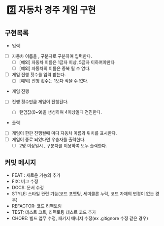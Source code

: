 # ️ 2️⃣ 자동차 경주 게임 구현

## 구현목록

- 입력
- [ ] 자동차 이름을 , 구분자로 구분하여 입력한다.
    - [ ] [예외] 자동차 이름은 1글자 이상, 5글자 이하여야한다
    - [ ] [예외] 자동차의 이름은 중복 될 수 없다.
- [ ] 게임 진행 횟수를 입력 받는다.
    - [ ] [예외] 진행 횟수는 1보다 작을 수 없다.

- 게임 진행
- [ ] 진행 횟수만큼 게임이 진행된다.
    - [ ] 랜덤값(0~9)을 생성하여 4이상일때 전진한다.


- 출력
- [ ] 게임이 한판 진행될때 마다 자동차 이름과 위치를 표시한다.
- [ ] 게임이 종료 되었다면 우승자를 출력한다.
    - [ ] 2명 이상일시 , 구분자를 이용하여 모두 출력한다.

## 커밋 메시지

- FEAT : 새로운 기능의 추가
- FIX: 버그 수정
- DOCS: 문서 수정
- STYLE: 스타일 관련 기능(코드 포맷팅, 세미콜론 누락, 코드 자체의 변경이 없는 경우)
- REFACTOR: 코드 리펙토링
- TEST: 테스트 코트, 리펙토링 테스트 코드 추가
- CHORE: 빌드 업무 수정, 패키지 매니저 수정(ex .gitignore 수정 같은 경우)